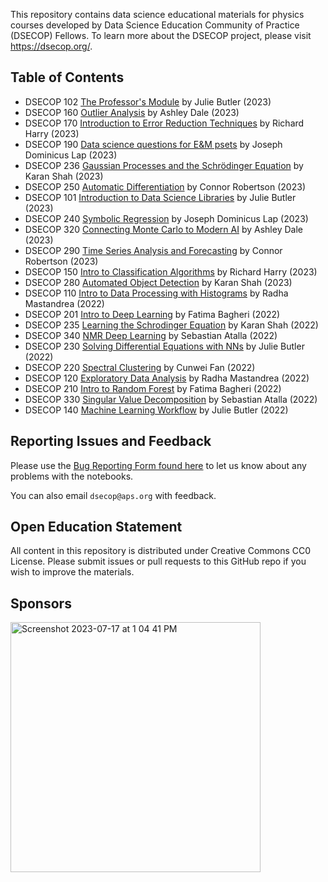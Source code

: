 This repository contains data science educational materials for physics courses developed by Data Science Education Community of Practice (DSECOP) Fellows. To learn more about the DSECOP project, please visit https://dsecop.org/.

## Table of Contents

* DSECOP 102 [The Professor's Module](https://github.com/GDS-Education-Community-of-Practice/DSECOP/tree/main/The_Professors_Module) by Julie Butler (2023)
* DSECOP 160 [Outlier Analysis](https://github.com/GDS-Education-Community-of-Practice/DSECOP/tree/main/Outlier_Analysis) by Ashley Dale (2023)
* DSECOP 170 [Introduction to Error Reduction Techniques](https://github.com/GDS-Education-Community-of-Practice/DSECOP/tree/main/Intro_to_Error_Reduct_Tech) by Richard Harry (2023)
* DSECOP 190 [Data science questions for E&M psets](https://github.com/GDS-Education-Community-of-Practice/DSECOP/tree/main/Electromagnetism_Supplementary_Exercises) by Joseph Dominicus Lap (2023)
* DSECOP 236 [Gaussian Processes and the Schrödinger Equation]() by Karan Shah (2023)
* DSECOP 250 [Automatic Differentiation](https://github.com/GDS-Education-Community-of-Practice/DSECOP/tree/main/Automatic_Differentiation) by Connor Robertson (2023)
* DSECOP 101 [Introduction to Data Science Libraries](https://github.com/GDS-Education-Community-of-Practice/DSECOP/tree/main/Intro_to_Data_Science_Libraries) by Julie Butler (2023)
* DSECOP 240 [Symbolic Regression](https://github.com/GDS-Education-Community-of-Practice/DSECOP/tree/main/Symbolic_Regression) by Joseph Dominicus Lap (2023)
* DSECOP 320 [Connecting Monte Carlo to Modern AI](https://github.com/GDS-Education-Community-of-Practice/DSECOP/tree/main/Connecting_MonteCarlo_to_ModernAI) by Ashley Dale (2023)
* DSECOP 290 [Time Series Analysis and Forecasting](https://github.com/GDS-Education-Community-of-Practice/DSECOP/tree/main/Time_Series_Analysis_and_Forecasting) by Connor Robertson (2023)
* DSECOP 150 [Intro to Classification Algorithms](https://github.com/GDS-Education-Community-of-Practice/DSECOP/tree/main/Intro_to_Classification_Algorithms) by Richard Harry (2023)
* DSECOP 280 [Automated Object Detection](https://github.com/GDS-Education-Community-of-Practice/DSECOP/tree/main/Automated_Object_Detection) by Karan Shah (2023)
* DSECOP 110 [Intro to Data Processing with Histograms](https://github.com/GDS-Education-Community-of-Practice/DSECOP/tree/main/Intro_to_Data_Processing_with_Histograms) by Radha Mastandrea (2022)
* DSECOP 201 [Intro to Deep Learning](https://github.com/GDS-Education-Community-of-Practice/DSECOP/tree/main/Intro_to_Deep_Learning) by Fatima Bagheri (2022)
* DSECOP 235 [Learning the Schrodinger Equation](https://github.com/GDS-Education-Community-of-Practice/DSECOP/tree/main/Learning_the_Schrodinger_Equation) by Karan Shah (2022)
* DSECOP 340 [NMR Deep Learning](https://github.com/GDS-Education-Community-of-Practice/DSECOP/tree/main/NMR_Deep_Learning) by Sebastian Atalla (2022)
* DSECOP 230 [Solving Differential Equations with NNs](https://github.com/GDS-Education-Community-of-Practice/DSECOP/tree/main/Solving_Differential_Equations_with_NNs) by Julie Butler (2022)
* DSECOP 220 [Spectral Clustering](https://github.com/GDS-Education-Community-of-Practice/DSECOP/tree/main/Spectral_Clustering) by Cunwei Fan (2022)
* DSECOP 120 [Exploratory Data Analysis](https://github.com/GDS-Education-Community-of-Practice/DSECOP/tree/main/Exploratory_Data_Analysis) by Radha Mastandrea (2022)
* DSECOP 210 [Intro to Random Forest](https://github.com/GDS-Education-Community-of-Practice/DSECOP/tree/main/Intro_to_Random_Forest) by Fatima Bagheri (2022)
* DSECOP 330 [Singular Value Decomposition](https://github.com/GDS-Education-Community-of-Practice/DSECOP/tree/main/Singular_Value_Decomposition) by Sebastian Atalla (2022)
* DSECOP 140 [Machine Learning Workflow](https://github.com/GDS-Education-Community-of-Practice/DSECOP/tree/main/Machine_Learning_Workflow) by Julie Butler (2022)

## Reporting Issues and Feedback

Please use the [Bug Reporting Form found here](https://github.com/GDS-Education-Community-of-Practice/DSECOP/issues/new/choose) to let us know about any problems with the notebooks.

You can also email `dsecop@aps.org` with feedback. 

## Open Education Statement
All content in this repository is distributed under Creative Commons CC0 License. Please submit issues or pull requests to this GitHub repo if you wish to improve the materials.

## Sponsors
<img width="400" alt="Screenshot 2023-07-17 at 1 04 41 PM" src="https://github.com/GDS-Education-Community-of-Practice/DSECOP/assets/8302673/94b2d28b-0030-4aa0-9f85-53eadfb560af">
